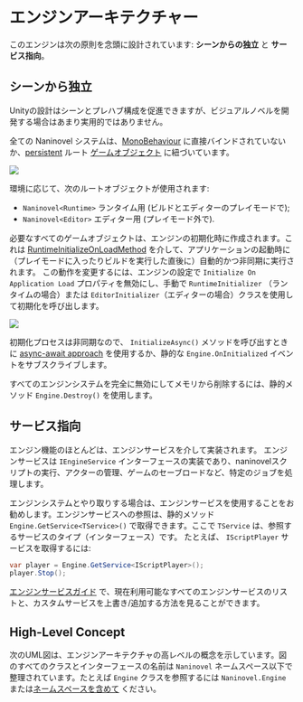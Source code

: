 ﻿# エンジンアーキテクチャー

このエンジンは次の原則を念頭に設計されています: **シーンからの独立** と **サービス指向**。

## シーンから独立

Unityの設計はシーンとプレハブ構成を促進できますが、ビジュアルノベルを開発する場合はあまり実用的ではありません。

全ての Naninovel システムは、[MonoBehaviour]( https://docs.unity3d.com/ScriptReference/MonoBehaviour.html) に直接バインドされていないか、[persistent]( https://docs.unity3d.com/ScriptReference/Object.DontDestroyOnLoad.html) ルート [ゲームオブジェクト]( https://docs.unity3d.com/ScriptReference/GameObject.html) に紐づいています。

![](https://i.gyazo.com/9805e2ce450bc486a007cdc001f8ae13.png)

環境に応じて、次のルートオブジェクトが使用されます:
- `Naninovel<Runtime>` ランタイム用 (ビルドとエディターのプレイモードで);
- `Naninovel<Editor>` エディター用 (プレイモード外で).

必要なすべてのゲームオブジェクトは、エンジンの初期化時に作成されます。これは [RuntimeInitializeOnLoadMethod]( https://docs.unity3d.com/ScriptReference/RuntimeInitializeOnLoadMethodAttribute.html) を介して、アプリケーションの起動時に（プレイモードに入ったりビルドを実行した直後に）自動的かつ非同期に実行されます。
この動作を変更するには、エンジンの設定で `Initialize On Application Load` プロパティを無効にし、手動で `RuntimeInitializer` （ランタイムの場合）または `EditorInitializer`（エディターの場合）クラスを使用して初期化を呼び出します。

![](https://i.gyazo.com/f58a8af9f2f6d71286061e55fc228896.png)

初期化プロセスは非同期なので、 `InitializeAsync()` メソッドを呼び出すときに [async-await approach](https://docs.microsoft.com/en-us/dotnet/csharp/programming-guide/concepts/async/) を使用するか、静的な `Engine.OnInitialized` イベントをサブスクライブします。

すべてのエンジンシステムを完全に無効にしてメモリから削除するには、静的メソッド `Engine.Destroy()` を使用します。

## サービス指向

エンジン機能のほとんどは、エンジンサービスを介して実装されます。 エンジンサービスは `IEngineService` インターフェースの実装であり、naninovelスクリプトの実行、アクターの管理、ゲームのセーブロードなど、特定のジョブを処理します。

エンジンシステムとやり取りする場合は、エンジンサービスを使用することをお勧めします。エンジンサービスへの参照は、静的メソッド `Engine.GetService<TService>()` で取得できます。ここで `TService` は、参照するサービスのタイプ（インターフェース）です。 たとえば、 `IScriptPlayer` サービスを取得するには:

```csharp
var player = Engine.GetService<IScriptPlayer>();
player.Stop();
```
[エンジンサービスガイド](/ja/guide/engine-services) で、現在利用可能なすべてのエンジンサービスのリストと、カスタムサービスを上書き/追加する方法を見ることができます。

## High-Level Concept

次のUML図は、エンジンアーキテクチャの高レベルの概念を示しています。図のすべてのクラスとインターフェースの名前は `Naninovel` ネームスペース以下で整理されています。たとえば `Engine` クラスを参照するには `Naninovel.Engine` または[ネームスペースを含めて](https://docs.microsoft.com/en-us/dotnet/csharp/programming-guide/namespaces/using-namespaces) ください。

<object style="width:100%; max-width:699px" data="/assets/img/engine-design.svg" type="image/svg+xml"></object>
